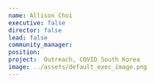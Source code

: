 ```yaml
---
name: Allison Choi
executive: false
director: false
lead: false
community_manager:   
position: 
project:  Outreach, COVID South Korea
image: ../assets/default_exec_image.png
---
```

